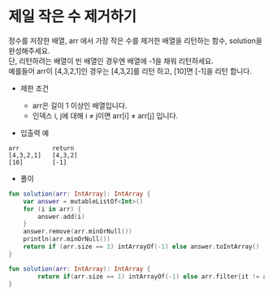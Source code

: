 # 제일 작은 수 제거하기
정수를 저장한 배열, arr 에서 가장 작은 수를 제거한 배열을 리턴하는 함수, solution을 완성해주세요.   
단, 리턴하려는 배열이 빈 배열인 경우엔 배열에 -1을 채워 리턴하세요.   
예를들어 arr이 [4,3,2,1]인 경우는 [4,3,2]를 리턴 하고, [10]면 [-1]을 리턴 합니다.

+ 제한 조건   
  + arr은 길이 1 이상인 배열입니다.   
  + 인덱스 i, j에 대해 i ≠ j이면 arr[i] ≠ arr[j] 입니다.  
      
+ 입출력 예  
```
arr         return
[4,3,2,1]   [4,3,2]
[10]        [-1]
```
   
+ 풀이
```kotlin
fun solution(arr: IntArray): IntArray {
    var answer = mutableListOf<Int>()
    for (i in arr) {
        answer.add(i)
    }
    answer.remove(arr.minOrNull())
    println(arr.minOrNull())
    return if (arr.size == 1) intArrayOf(-1) else answer.toIntArray()
}
```
```kotlin
fun solution(arr: IntArray): IntArray {
        return if(arr.size == 1) intArrayOf(-1) else arr.filter{it != arr.min()}.toIntArray()
}
```
